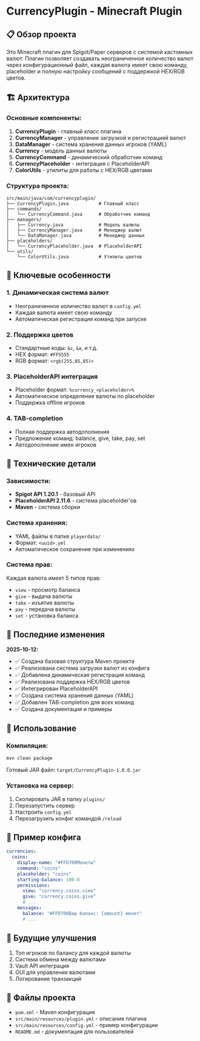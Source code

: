 # CurrencyPlugin - Minecraft Plugin

## 📋 Обзор проекта

Это Minecraft плагин для Spigot/Paper серверов с системой кастомных валют. Плагин позволяет создавать неограниченное количество валют через конфигурационный файл, каждая валюта имеет свою команду, placeholder и полную настройку сообщений с поддержкой HEX/RGB цветов.

## 🏗️ Архитектура

### Основные компоненты:

1. **CurrencyPlugin** - главный класс плагина
2. **CurrencyManager** - управление загрузкой и регистрацией валют
3. **DataManager** - система хранения данных игроков (YAML)
4. **Currency** - модель данных валюты
5. **CurrencyCommand** - динамический обработчик команд
6. **CurrencyPlaceholder** - интеграция с PlaceholderAPI
7. **ColorUtils** - утилиты для работы с HEX/RGB цветами

### Структура проекта:

```
src/main/java/com/currencyplugin/
├── CurrencyPlugin.java           # Главный класс
├── commands/
│   └── CurrencyCommand.java      # Обработчик команд
├── managers/
│   ├── Currency.java             # Модель валюты
│   ├── CurrencyManager.java      # Менеджер валют
│   └── DataManager.java          # Менеджер данных
├── placeholders/
│   └── CurrencyPlaceholder.java  # PlaceholderAPI
└── utils/
    └── ColorUtils.java           # Утилиты цветов
```

## 🎯 Ключевые особенности

### 1. Динамическая система валют
- Неограниченное количество валют в `config.yml`
- Каждая валюта имеет свою команду
- Автоматическая регистрация команд при запуске

### 2. Поддержка цветов
- Стандартные коды: `&c`, `&a`, и т.д.
- HEX формат: `#FF5555`
- RGB формат: `<rgb(255,85,85)>`

### 3. PlaceholderAPI интеграция
- Placeholder формат: `%currency_<placeholder>%`
- Автоматическое определение валюты по placeholder
- Поддержка offline игроков

### 4. TAB-completion
- Полная поддержка автодополнения
- Предложение команд: balance, give, take, pay, set
- Автодополнение имен игроков

## 🔧 Технические детали

### Зависимости:
- **Spigot API 1.20.1** - базовый API
- **PlaceholderAPI 2.11.6** - система placeholder'ов
- **Maven** - система сборки

### Система хранения:
- YAML файлы в папке `playerdata/`
- Формат: `<uuid>.yml`
- Автоматическое сохранение при изменениях

### Система прав:
Каждая валюта имеет 5 типов прав:
- `view` - просмотр баланса
- `give` - выдача валюты
- `take` - изъятие валюты
- `pay` - передача валюты
- `set` - установка баланса

## 📝 Последние изменения

**2025-10-12:**
- ✅ Создана базовая структура Maven проекта
- ✅ Реализована система загрузки валют из конфига
- ✅ Добавлена динамическая регистрация команд
- ✅ Реализована поддержка HEX/RGB цветов
- ✅ Интегрирован PlaceholderAPI
- ✅ Создана система хранения данных (YAML)
- ✅ Добавлен TAB-completion для всех команд
- ✅ Создана документация и примеры

## 🚀 Использование

### Компиляция:
```bash
mvn clean package
```

Готовый JAR файл: `target/CurrencyPlugin-1.0.0.jar`

### Установка на сервер:
1. Скопировать JAR в папку `plugins/`
2. Перезапустить сервер
3. Настроить `config.yml`
4. Перезагрузить конфиг командой `/reload`

## 🎨 Пример конфига

```yaml
currencies:
  coins:
    display-name: "#FFD700Монеты"
    command: "coins"
    placeholder: "coins"
    starting-balance: 100.0
    permissions:
      view: "currency.coins.view"
      give: "currency.coins.give"
      # ...
    messages:
      balance: "#FFD700Ваш баланс: {amount} монет"
      # ...
```

## 🔮 Будущие улучшения

1. Топ игроков по балансу для каждой валюты
2. Система обмена между валютами
3. Vault API интеграция
4. GUI для управления валютами
5. Логирование транзакций

## 💾 Файлы проекта

- `pom.xml` - Maven конфигурация
- `src/main/resources/plugin.yml` - описание плагина
- `src/main/resources/config.yml` - пример конфигурации
- `README.md` - документация для пользователей
